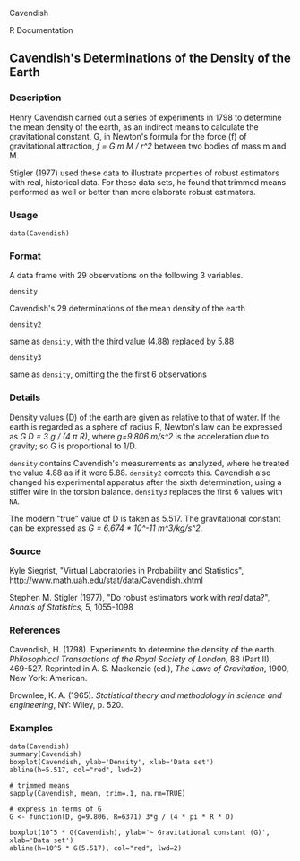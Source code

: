 Cavendish

R Documentation

##  Cavendish's Determinations of the Density of the Earth

### Description

Henry Cavendish carried out a series of experiments in 1798 to determine the
mean density of the earth, as an indirect means to calculate the gravitational
constant, G, in Newton's formula for the force (f) of gravitational
attraction, _f = G m M / r^2_ between two bodies of mass m and M.

Stigler (1977) used these data to illustrate properties of robust estimators
with real, historical data. For these data sets, he found that trimmed means
performed as well or better than more elaborate robust estimators.

### Usage

    data(Cavendish)

### Format

A data frame with 29 observations on the following 3 variables.

`density`

Cavendish's 29 determinations of the mean density of the earth

`density2`

same as `density`, with the third value (4.88) replaced by 5.88

`density3`

same as `density`, omitting the the first 6 observations

### Details

Density values (D) of the earth are given as relative to that of water. If the
earth is regarded as a sphere of radius R, Newton's law can be expressed as _G
D = 3 g / (4 π R)_, where _g=9.806 m/s^2_ is the acceleration due to gravity;
so G is proportional to 1/D.

`density` contains Cavendish's measurements as analyzed, where he treated the
value 4.88 as if it were 5.88. `density2` corrects this. Cavendish also
changed his experimental apparatus after the sixth determination, using a
stiffer wire in the torsion balance. `density3` replaces the first 6 values
with `NA`.

The modern "true" value of D is taken as 5.517. The gravitational constant can
be expressed as _G = 6.674 * 10^-11 m^3/kg/s^2_.

### Source

Kyle Siegrist, "Virtual Laboratories in Probability and Statistics",
<http://www.math.uah.edu/stat/data/Cavendish.xhtml>

Stephen M. Stigler (1977), "Do robust estimators work with _real_ data?",
_Annals of Statistics_, 5, 1055-1098

### References

Cavendish, H. (1798). Experiments to determine the density of the earth.
_Philosophical Transactions of the Royal Society of London_, 88 (Part II),
469-527. Reprinted in A. S. Mackenzie (ed.), _The Laws of Gravitation_, 1900,
New York: American.

Brownlee, K. A. (1965). _Statistical theory and methodology in science and
engineering_, NY: Wiley, p. 520.

### Examples

    
    data(Cavendish)
    summary(Cavendish)
    boxplot(Cavendish, ylab='Density', xlab='Data set')
    abline(h=5.517, col="red", lwd=2)
    
    # trimmed means
    sapply(Cavendish, mean, trim=.1, na.rm=TRUE)
    
    # express in terms of G
    G <- function(D, g=9.806, R=6371) 3*g / (4 * pi * R * D)
     
    boxplot(10^5 * G(Cavendish), ylab='~ Gravitational constant (G)', xlab='Data set')
    abline(h=10^5 * G(5.517), col="red", lwd=2)
    


